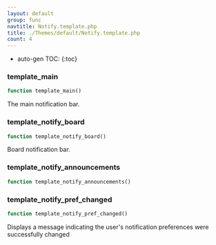 ```yaml
---
layout: default
group: func
navtitle: Notify.template.php
title: ./Themes/default/Notify.template.php
count: 4
---
```

* auto-gen TOC:
{:toc}
### template_main

```php
function template_main()
```
The main notification bar.



### template_notify_board

```php
function template_notify_board()
```
Board notification bar.



### template_notify_announcements

```php
function template_notify_announcements()
```




### template_notify_pref_changed

```php
function template_notify_pref_changed()
```
Displays a message indicating the user's notification preferences were successfully changed



